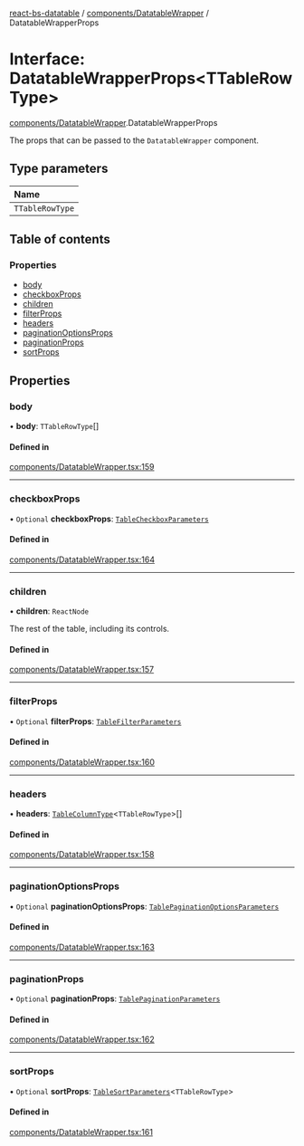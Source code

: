 [react-bs-datatable](../README.md) / [components/DatatableWrapper](../modules/components_DatatableWrapper.md) / DatatableWrapperProps

# Interface: DatatableWrapperProps<TTableRowType\>

[components/DatatableWrapper](../modules/components_DatatableWrapper.md).DatatableWrapperProps

The props that can be passed to the `DatatableWrapper` component.

## Type parameters

| Name |
| :------ |
| `TTableRowType` |

## Table of contents

### Properties

- [body](components_DatatableWrapper.DatatableWrapperProps.md#body)
- [checkboxProps](components_DatatableWrapper.DatatableWrapperProps.md#checkboxprops)
- [children](components_DatatableWrapper.DatatableWrapperProps.md#children)
- [filterProps](components_DatatableWrapper.DatatableWrapperProps.md#filterprops)
- [headers](components_DatatableWrapper.DatatableWrapperProps.md#headers)
- [paginationOptionsProps](components_DatatableWrapper.DatatableWrapperProps.md#paginationoptionsprops)
- [paginationProps](components_DatatableWrapper.DatatableWrapperProps.md#paginationprops)
- [sortProps](components_DatatableWrapper.DatatableWrapperProps.md#sortprops)

## Properties

### body

• **body**: `TTableRowType`[]

#### Defined in

[components/DatatableWrapper.tsx:159](https://github.com/imballinst/react-bs-datatable/blob/ab946d1/src/components/DatatableWrapper.tsx#L159)

___

### checkboxProps

• `Optional` **checkboxProps**: [`TableCheckboxParameters`](components_DatatableWrapper.TableCheckboxParameters.md)

#### Defined in

[components/DatatableWrapper.tsx:164](https://github.com/imballinst/react-bs-datatable/blob/ab946d1/src/components/DatatableWrapper.tsx#L164)

___

### children

• **children**: `ReactNode`

The rest of the table, including its controls.

#### Defined in

[components/DatatableWrapper.tsx:157](https://github.com/imballinst/react-bs-datatable/blob/ab946d1/src/components/DatatableWrapper.tsx#L157)

___

### filterProps

• `Optional` **filterProps**: [`TableFilterParameters`](components_DatatableWrapper.TableFilterParameters.md)

#### Defined in

[components/DatatableWrapper.tsx:160](https://github.com/imballinst/react-bs-datatable/blob/ab946d1/src/components/DatatableWrapper.tsx#L160)

___

### headers

• **headers**: [`TableColumnType`](helpers_types.TableColumnType.md)<`TTableRowType`\>[]

#### Defined in

[components/DatatableWrapper.tsx:158](https://github.com/imballinst/react-bs-datatable/blob/ab946d1/src/components/DatatableWrapper.tsx#L158)

___

### paginationOptionsProps

• `Optional` **paginationOptionsProps**: [`TablePaginationOptionsParameters`](components_DatatableWrapper.TablePaginationOptionsParameters.md)

#### Defined in

[components/DatatableWrapper.tsx:163](https://github.com/imballinst/react-bs-datatable/blob/ab946d1/src/components/DatatableWrapper.tsx#L163)

___

### paginationProps

• `Optional` **paginationProps**: [`TablePaginationParameters`](components_DatatableWrapper.TablePaginationParameters.md)

#### Defined in

[components/DatatableWrapper.tsx:162](https://github.com/imballinst/react-bs-datatable/blob/ab946d1/src/components/DatatableWrapper.tsx#L162)

___

### sortProps

• `Optional` **sortProps**: [`TableSortParameters`](components_DatatableWrapper.TableSortParameters.md)<`TTableRowType`\>

#### Defined in

[components/DatatableWrapper.tsx:161](https://github.com/imballinst/react-bs-datatable/blob/ab946d1/src/components/DatatableWrapper.tsx#L161)
